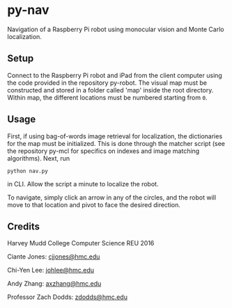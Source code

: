 # py-nav
Navigation of a Raspberry Pi robot using monocular vision and Monte Carlo localization.

## Setup
Connect to the Raspberry Pi robot and iPad from the client computer using the code provided in the repository py-robot. The visual map must be constructed and stored in a folder called 'map' inside the root directory. Within map, the different locations must be numbered starting from `0`. 

## Usage
First, if using bag-of-words image retrieval for localization, the dictionaries for the map must be initialized. This is done through the matcher script (see the repository py-mcl for specifics on indexes and image matching algorithms). Next, run

`python nav.py`

in CLI. Allow the script a minute to localize the robot. 

To navigate, simply click an arrow in any of the circles, and the robot will move to that location and pivot to face the desired direction.

## Credits
Harvey Mudd College Computer Science REU 2016

Ciante Jones: cjjones@hmc.edu

Chi-Yen Lee: johlee@hmc.edu

Andy Zhang: axzhang@hmc.edu

Professor Zach Dodds: zdodds@hmc.edu
